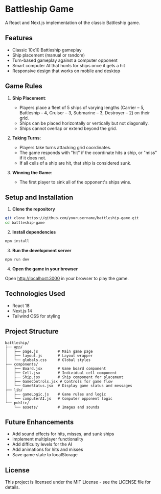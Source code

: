 # Battleship Game

A React and Next.js implementation of the classic Battleship game.

## Features

- Classic 10x10 Battleship gameplay
- Ship placement (manual or random)
- Turn-based gameplay against a computer opponent
- Smart computer AI that hunts for ships once it gets a hit
- Responsive design that works on mobile and desktop

## Game Rules

1. **Ship Placement**:
   * Players place a fleet of 5 ships of varying lengths (Carrier – 5, Battleship – 4, Cruiser – 3, Submarine – 3, Destroyer – 2) on their grid.
   * Ships can be placed horizontally or vertically but not diagonally.
   * Ships cannot overlap or extend beyond the grid.

2. **Taking Turns**:
   * Players take turns attacking grid coordinates.
   * The game responds with "hit" if the coordinate hits a ship, or "miss" if it does not.
   * If all cells of a ship are hit, that ship is considered sunk.

3. **Winning the Game**:
   * The first player to sink all of the opponent's ships wins.

## Setup and Installation

1. **Clone the repository**

```bash
git clone https://github.com/yourusername/battleship-game.git
cd battleship-game
```

2. **Install dependencies**

```bash
npm install
```

3. **Run the development server**

```bash
npm run dev
```

4. **Open the game in your browser**

Open [http://localhost:3000](http://localhost:3000) in your browser to play the game.

## Technologies Used

- React 18
- Next.js 14
- Tailwind CSS for styling

## Project Structure

```
battleship/
├── app/
│   ├── page.js         # Main game page
│   ├── layout.js       # Layout wrapper
│   └── globals.css     # Global styles
├── components/
│   ├── Board.jsx       # Game board component
│   ├── Cell.jsx        # Individual cell component
│   ├── Ship.jsx        # Ship component for placement
│   ├── GameControls.jsx # Controls for game flow
│   └── GameStatus.jsx  # Display game status and messages
├── lib/
│   ├── gameLogic.js    # Game rules and logic
│   └── computerAI.js   # Computer opponent logic
└── public/
    └── assets/         # Images and sounds
```

## Future Enhancements

- Add sound effects for hits, misses, and sunk ships
- Implement multiplayer functionality
- Add difficulty levels for the AI
- Add animations for hits and misses
- Save game state to localStorage

## License

This project is licensed under the MIT License - see the LICENSE file for details.
